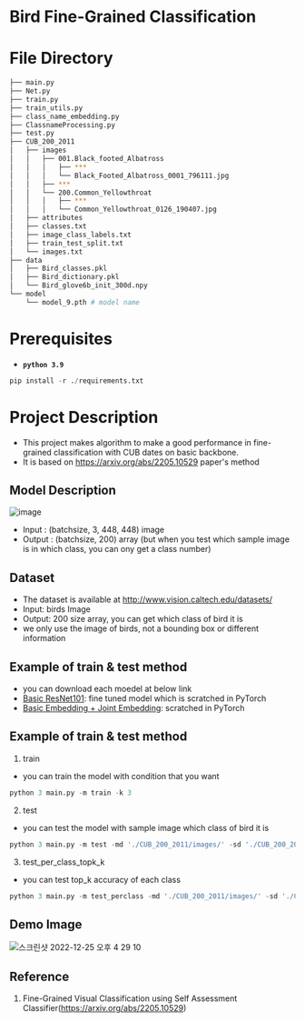 
# Bird Fine-Grained Classification

# File Directory
```bash
├── main.py
├── Net.py
├── train.py
├── train_utils.py
├── class_name_embedding.py
├── ClassnameProcessing.py
├── test.py
├── CUB_200_2011
│   ├── images
│   │   ├── 001.Black_footed_Albatross
│   │   │   ├── ***
│   │   │   └── Black_Footed_Albatross_0001_796111.jpg
│   │   ├── ***
│   │   └── 200.Common_Yellowthroat
│   │   │   ├── ***
│   │   │   └── Common_Yellowthroat_0126_190407.jpg
│   ├── attributes
│   ├── classes.txt   
│   ├── image_class_labels.txt
│   ├── train_test_split.txt
│   └── images.txt
├── data
│   ├── Bird_classes.pkl
│   ├── Bird_dictionary.pkl
│   └── Bird_glove6b_init_300d.npy
└── model
    └── model_9.pth # model name
``` 

# Prerequisites
- **`python 3.9`**
```python
pip install -r ./requirements.txt
```


# Project Description
- This project makes algorithm to make a good performance in fine-grained classification with CUB dates on basic backbone.
- It is based on https://arxiv.org/abs/2205.10529 paper's method

## Model Description
![image](https://user-images.githubusercontent.com/70640776/209456611-9efe5196-1f7a-452a-92e8-1215be9079d1.png)

- Input : (batchsize, 3, 448, 448) image 
- Output : (batchsize, 200) array (but when you test which sample image is in which class, you can ony get a class number)


## Dataset
- The dataset is available at http://www.vision.caltech.edu/datasets/
- Input: birds Image
- Output: 200 size array, you can get which class of bird it is 
- we only use the image of birds, not a bounding box or different information

## Example of train & test method
- you can download each moedel at below link
- [Basic ResNet101](https://drive.google.com/file/d/1-rFWooB0R9DPvXBYfWScL9S2f_9tksbH/view?usp=share_link): fine tuned model which is scratched in PyTorch
- [Basic Embedding + Joint Embedding](https://drive.google.com/file/d/1yysWS-HZB2qfpD_GIhtup4mFOBkf8Fdz/view?usp=share_link): scratched in PyTorch

## Example of train & test method

1. train 
- you can train the model with condition that you want
 ```python
python 3 main.py -m train -k 3
```
2. test
- you can test the model with sample image which class of bird it is 
 ```python
python 3 main.py -m test -md './CUB_200_2011/images/' -sd './CUB_200_2011/images/144.Common_Tern/Common_Tern_0078_149161.jpg' 
```
3. test_per_class_topk_k
- you can test top_k accuracy of each class
 ```python
python 3 main.py -m test_perclass -md './CUB_200_2011/images/' -sd './CUB_200_2011/images/144.Common_Tern/Common_Tern_0078_149161.jpg' -k 3
```

## Demo Image
![스크린샷 2022-12-25 오후 4 29 10](https://user-images.githubusercontent.com/70640776/209461633-8ea00b1c-60b3-4f51-a07e-2e0e7685f2bf.png)

## Reference
1. Fine-Grained Visual Classification using Self Assessment Classifier(https://arxiv.org/abs/2205.10529)
